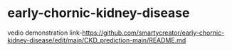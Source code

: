 # early-chornic-kidney-disease

vedio demonstration link-https://github.com/smartycreator/early-chornic-kidney-disease/edit/main/CKD_prediction-main/README.md
